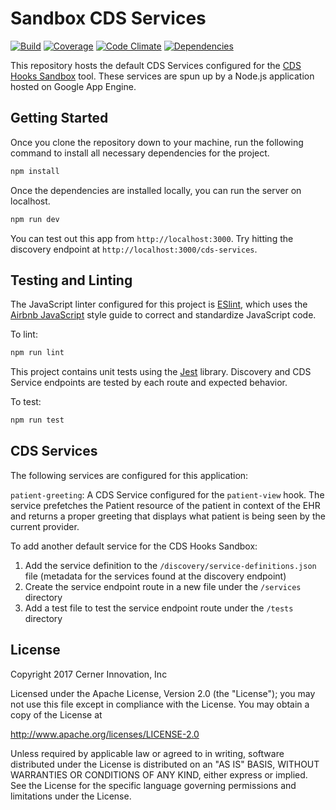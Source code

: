 # Sandbox CDS Services

[![Build](https://img.shields.io/travis/cds-hooks/sandbox-cds-services.svg)](https://travis-ci.org/cds-hooks/sandbox-cds-services)
[![Coverage](https://img.shields.io/coveralls/github/cds-hooks/sandbox-cds-services.svg)](https://coveralls.io/github/cds-hooks/sandbox-cds-services?branch=master)
[![Code Climate](https://img.shields.io/codeclimate/maintainability/cds-hooks/sandbox-cds-services.svg)](https://codeclimate.com/github/cds-hooks/sandbox-cds-services)
[![Dependencies](http://img.shields.io/gemnasium/cds-hooks/sandbox-cds-services.svg)](https://gemnasium.com/cds-hooks/sandbox-cds-services)


This repository hosts the default CDS Services configured for the [CDS Hooks Sandbox](http://sandbox.cds-hooks.org) tool. These services are spun up by a Node.js application hosted on Google App Engine.

## Getting Started
Once you clone the repository down to your machine, run the following command to install all necessary dependencies for the project.
```javascript
npm install
```

Once the dependencies are installed locally, you can run the server on localhost.
```javascript
npm run dev
```

You can test out this app from `http://localhost:3000`. Try hitting the discovery endpoint at `http://localhost:3000/cds-services`.

## Testing and Linting
The JavaScript linter configured for this project is [ESlint](https://eslint.org/), which uses the [Airbnb JavaScript](https://github.com/airbnb/javascript) style guide to correct and standardize JavaScript code. 

To lint:
```javascript
npm run lint
```
This project contains unit tests using the [Jest](https://facebook.github.io/jest/) library. Discovery and CDS Service endpoints are tested by each route and expected behavior.

To test:
```javascript
npm run test
```

## CDS Services
The following services are configured for this application:

`patient-greeting`: A CDS Service configured for the `patient-view` hook. The service prefetches the Patient resource of the patient in context of the EHR and returns a proper greeting that displays what patient is being seen by the current provider.

To add another default service for the CDS Hooks Sandbox:

1. Add the service definition to the `/discovery/service-definitions.json` file (metadata for the services found at the discovery endpoint)
2. Create the service endpoint route in a new file under the `/services` directory
3. Add a test file to test the service endpoint route under the `/tests` directory

## License

Copyright 2017 Cerner Innovation, Inc

Licensed under the Apache License, Version 2.0 (the "License");
you may not use this file except in compliance with the License.
You may obtain a copy of the License at

   http://www.apache.org/licenses/LICENSE-2.0

Unless required by applicable law or agreed to in writing, software
distributed under the License is distributed on an "AS IS" BASIS,
WITHOUT WARRANTIES OR CONDITIONS OF ANY KIND, either express or implied.
See the License for the specific language governing permissions and
limitations under the License.
